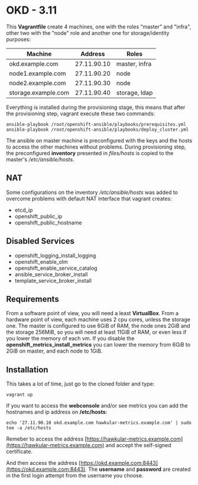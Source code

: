 OKD - 3.11
==========

This **Vagrantfile** create 4 machines, one with the roles "master" and "infra", other two with the "node" role and another one for storage/identity purposes:

| Machine             | Address      | Roles         |
|---------------------|--------------|---------------|
| okd.example.com     | 27.11.90.10  | master, infra |
| node1.example.com   | 27.11.90.20  | node          |
| node2.example.com   | 27.11.90.30  | node          |
| storage.example.com | 27.11.90.40  | storage, ldap |

Everything is installed during the provisioning stage, this means that after the provisioning step, vagrant execute these two commands:

    ansible-playbook /root/openshift-ansible/playbooks/prerequisites.yml
    ansible-playbook /root/openshift-ansible/playbooks/deploy_cluster.yml

The ansible on master machine is preconfigured with the keys and the hosts to access the other machines without problems.
During provisioning step, the preconfigured **inventory** presented in *files/hosts* is copied to the master's */etc/ansible/hosts*.

NAT
---

Some configurations on the inventory */etc/ansible/hosts* was added to overcome problems with default NAT interface that vagrant creates:

 - etcd_ip
 - openshift_public_ip
 - openshift_public_hostname

Disabled Services
-----------------

 - openshift_logging_install_logging
 - openshift_enable_olm
 - openshift_enable_service_catalog
 - ansible_service_broker_install
 - template_service_broker_install

Requirements
------------

From a software point of view, you will need a least **VirtualBox**.
From a hardware point of view, each machine uses 2 cpu cores, unless the storage one. The master is configured to use 6GiB of RAM, the node ones 2GiB and the storage 256MiB, so you will need at least 11GiB of RAM, or even less if you lower the memory of each vm.
If you disable the **openshift_metrics_install_metrics** you can lower the memory from 6GiB to 2GiB on master, and each node to 1GiB.

Installation
------------

This takes a lot of time, just go to the cloned folder and type:

    vagrant up

If you want to access the **webconsole** and/or see metrics you can add the hostnames and ip address on **/etc/hosts**:

	echo '27.11.90.10 okd.example.com hawkular-metrics.example.com' | sudo tee -a /etc/hosts

Remeber to access the address [https://hawkular-metrics.example.com](https://hawkular-metrics.example.com) and accept the self-signed certificate.

And then access the address [https://okd.example.com:8443](https://okd.example.com:8443).
The **username** and **password** are created in the first login attempt from the username you choose.
